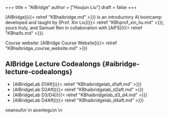 +++
title = "AIBridge"
author = ["Houjun Liu"]
draft = false
+++

[AIBridge]({{< relref "KBhaibridge.md" >}}) is an introductory AI bootcamp developed and taught by [Prof. Xin Liu]({{< relref "KBhprof_xin_liu.md" >}}), yours truly, and Samuel Ren in collaboration with [AIFS]({{< relref "KBhaifs.md" >}}).

Course website: [AIBridge Course Website]({{< relref "KBhaibridge_course_website.md" >}})


## AIBridge Lecture Codealongs {#aibridge-lecture-codealongs}

-   [AIBridgeLab D1Aft]({{< relref "KBhaibridgelab_d1aft.md" >}})
-   [AIBridgeLab D2Aft]({{< relref "KBhaibridgelab_d2aft.md" >}})
-   [AIBridgeLab D3/D4]({{< relref "KBhaibridgelab_d3_d4.md" >}})
-   [AIBridgeLab D4Aft]({{< relref "KBhaibridgelab_d4aft.md" >}})

oeansut\n
\n
aosntegu\n
\n